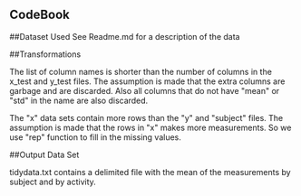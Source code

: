 CodeBook
---------------------------------------------------------------
##Dataset Used
See Readme.md for a description of the data


##Transformations

The list of column names is shorter than the number of columns in the x_test and y_test files. The assumption is made that the extra columns are garbage and are discarded. Also all columns that do not have "mean" or "std" in the name are also discarded.

The "x" data sets contain more rows than the "y" and "subject" files. The assumption is made that the rows in "x" makes more measurements. So we use "rep" function to fill in the missing values.

##Output Data Set

tidydata.txt contains a delimited file with the mean of the measurements by subject and by activity.
